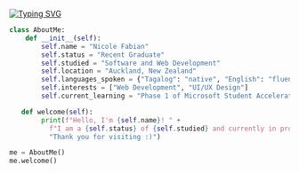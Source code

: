 [![Typing SVG](https://readme-typing-svg.demolab.com?font=Fira+Code&size=15&pause=1000&color=F78CCF&random=false&width=429&height=33&lines=git+add+aboutme.py)](https://git.io/typing-svg)
```python
class AboutMe:
    def __init__(self):
        self.name = "Nicole Fabian"
        self.status = "Recent Graduate"
        self.studied = "Software and Web Development"
        self.location = "Auckland, New Zealand"
        self.languages_spoken = {"Tagalog": "native", "English": "fluent"}
        self.interests = ["Web Development", "UI/UX Design"]
        self.current_learning = "Phase 1 of Microsoft Student Accelerator"

   def welcome(self):
        print(f"Hello, I'm {self.name}! " +
          f"I am a {self.status} of {self.studied} and currently in progress doing {self.current_learning}. " +
          "Thank you for visiting :)")

me = AboutMe()
me.welcome()
```
